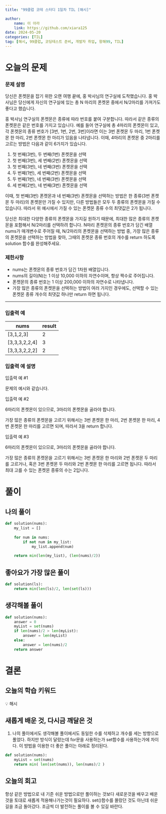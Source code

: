 ```yaml
---
title: "99클럽 코테 스터디 1일차 TIL [해시]"

author:
    name: 이 아라
    link: https://github.com/xiara125
date: 2024-05-20
categories: [TIL]
tag: [해시, 99클럽, 코딩테스트 준비, 개발자 취업, 항해99, TIL]
---
```


# 오늘의 문제
### **문제 설명**

당신은 폰켓몬을 잡기 위한 오랜 여행 끝에, 홍 박사님의 연구실에 도착했습니다. 홍 박사님은 당신에게 자신의 연구실에 있는 총 N 마리의 폰켓몬 중에서 N/2마리를 가져가도 좋다고 했습니다.

홍 박사님 연구실의 폰켓몬은 종류에 따라 번호를 붙여 구분합니다. 따라서 같은 종류의 폰켓몬은 같은 번호를 가지고 있습니다. 예를 들어 연구실에 총 4마리의 폰켓몬이 있고, 각 폰켓몬의 종류 번호가 [3번, 1번, 2번, 3번]이라면 이는 3번 폰켓몬 두 마리, 1번 폰켓몬 한 마리, 2번 폰켓몬 한 마리가 있음을 나타냅니다. 이때, 4마리의 폰켓몬 중 2마리를 고르는 방법은 다음과 같이 6가지가 있습니다.

1. 첫 번째(3번), 두 번째(1번) 폰켓몬을 선택
2. 첫 번째(3번), 세 번째(2번) 폰켓몬을 선택
3. 첫 번째(3번), 네 번째(3번) 폰켓몬을 선택
4. 두 번째(1번), 세 번째(2번) 폰켓몬을 선택
5. 두 번째(1번), 네 번째(3번) 폰켓몬을 선택
6. 세 번째(2번), 네 번째(3번) 폰켓몬을 선택

이때, 첫 번째(3번) 폰켓몬과 네 번째(3번) 폰켓몬을 선택하는 방법은 한 종류(3번 폰켓몬 두 마리)의 폰켓몬만 가질 수 있지만, 다른 방법들은 모두 두 종류의 폰켓몬을 가질 수 있습니다. 따라서 위 예시에서 가질 수 있는 폰켓몬 종류 수의 최댓값은 2가 됩니다.

당신은 최대한 다양한 종류의 폰켓몬을 가지길 원하기 때문에, 최대한 많은 종류의 폰켓몬을 포함해서 N/2마리를 선택하려 합니다. N마리 폰켓몬의 종류 번호가 담긴 배열 nums가 매개변수로 주어질 때, N/2마리의 폰켓몬을 선택하는 방법 중, 가장 많은 종류의 폰켓몬을 선택하는 방법을 찾아, 그때의 폰켓몬 종류 번호의 개수를 return 하도록 solution 함수를 완성해주세요.

### 제한사항

- nums는 폰켓몬의 종류 번호가 담긴 1차원 배열입니다.
- nums의 길이(N)는 1 이상 10,000 이하의 자연수이며, 항상 짝수로 주어집니다.
- 폰켓몬의 종류 번호는 1 이상 200,000 이하의 자연수로 나타냅니다.
- 가장 많은 종류의 폰켓몬을 선택하는 방법이 여러 가지인 경우에도, 선택할 수 있는 폰켓몬 종류 개수의 최댓값 하나만 return 하면 됩니다.

---

### 입출력 예

| nums | result |
| --- | --- |
| [3,1,2,3] | 2 |
| [3,3,3,2,2,4] | 3 |
| [3,3,3,2,2,2] | 2 |

### 입출력 예 설명

입출력 예 #1

문제의 예시와 같습니다.

입출력 예 #2

6마리의 폰켓몬이 있으므로, 3마리의 폰켓몬을 골라야 합니다.

가장 많은 종류의 폰켓몬을 고르기 위해서는 3번 폰켓몬 한 마리, 2번 폰켓몬 한 마리, 4번 폰켓몬 한 마리를 고르면 되며, 따라서 3을 return 합니다.

입출력 예 #3

6마리의 폰켓몬이 있으므로, 3마리의 폰켓몬을 골라야 합니다.

가장 많은 종류의 폰켓몬을 고르기 위해서는 3번 폰켓몬 한 마리와 2번 폰켓몬 두 마리를 고르거나, 혹은 3번 폰켓몬 두 마리와 2번 폰켓몬 한 마리를 고르면 됩니다. 따라서 최대 고를 수 있는 폰켓몬 종류의 수는 2입니다.

# 풀이

## 나의 풀이

```python
def solution(nums):
    my_list = []
    
    for num in nums:
        if not num in my_list:
            my_list.append(num)
        
    return min(len(my_list), (len(nums)/2))
```

## 좋아요가 가장 많은 풀이

```python
def solution(ls):
    return min(len(ls)/2, len(set(ls)))
```

## 생각해볼 풀이

```python
def solution(nums):
    answer = 0
    myList = set(nums)
    if len(nums)/2 > len(myList):
        answer = len(myList)
    else:
        answer = len(nums)/2
    return answer
```

# 결론

## 오늘의 학습 키워드

<aside>
💡 해시

</aside>

## 새롭게 배운 것, 다시금 깨달은 것

1. 나의 풀이에서도 생각해볼 풀이에서도 동일한 수를 삭제하고 개수를 세는 방향으로 풀었다. 하지만 방식이 달랐는데 for문을 사용하는가 set함수를 사용하는가에 차이다.
이 방법을 이용한 더 좋은 풀이는 아래로 정리된다.

```python
def solution(nums):
    myList = set(nums)    
    return min( len(set(nums)), len(nums)/2 )
```

## 오늘의 회고

항상 같은 방법으로 내 기준 쉬운 방법으로만 풀이하는 것보다 새로운것을 배우고 배운것을 토대로 새롭게 적용해나가는것이 필요하다. set()함수를 몰랐던 것도 아닌데 쉬운 길을 조금 돌아갔다. 조금씩 더 발전하는 풀이를 볼 수 있길 바란다.